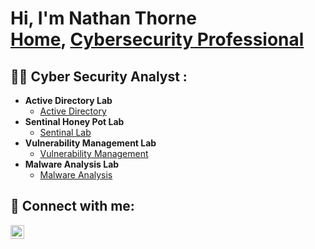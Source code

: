 <h1>Hi, I'm Nathan Thorne <br/><a href=https://github.com/NathanThorne>Home</a>, <a href=https://www.linkedin.com/in/nathan-thorne-7b669731b/> Cybersecurity Professional</a> </h1>

<h2>👨‍💻 Cyber Security Analyst :</h2>

- <b>Active Directory Lab</b>
  - [Active Directory](https://github.com/NathanThorne/Active_Directory_Lab)
- <b>Sentinal Honey Pot Lab</b>
  - [Sentinal Lab](https://github.com/NathanThorne/Sentinal-Lab)
- <b>Vulnerability Management Lab</b>
  - [Vulnerability Management](https://github.com/NathanThorne/Vulnerability_Management)
- <b>Malware Analysis Lab</b>
  - [Malware Analysis]()
<h2> 🤳 Connect with me:</h2>

[<img align="left" alt="NathanThorne | LinkedIn" width="22px" src="https://cdn.jsdelivr.net/npm/simple-icons@v3/icons/linkedin.svg" />][linkedin]

[linkedin]: https://www.linkedin.com/in/nathan-thorne-7b669731b/

<!--

-->
